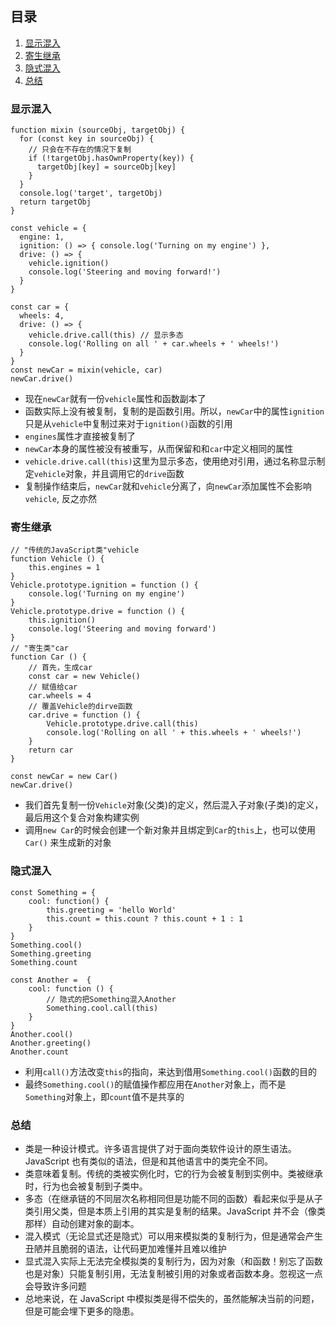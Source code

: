 ## 目录
1. [显示混入](#显示混入)
2. [寄生继承](#寄生继承)
3. [隐式混入](#隐式混入)
4. [总结](#总结)

### 显示混入
```
function mixin (sourceObj, targetObj) {
  for (const key in sourceObj) {
    // 只会在不存在的情况下复制
    if (!targetObj.hasOwnProperty(key)) {
      targetObj[key] = sourceObj[key]
    }
  }
  console.log('target', targetObj)
  return targetObj
}

const vehicle = {
  engine: 1,
  ignition: () => { console.log('Turning on my engine') },
  drive: () => {
    vehicle.ignition()
    console.log('Steering and moving forward!')
  }
}

const car = {
  wheels: 4,
  drive: () => {
    vehicle.drive.call(this) // 显示多态
    console.log('Rolling on all ' + car.wheels + ' wheels!')
  }
}
const newCar = mixin(vehicle, car)
newCar.drive()
```

* 现在`newCar`就有一份`vehicle`属性和函数副本了
* 函数实际上没有被复制，复制的是函数引用。所以，`newCar`中的属性`ignition`只是从`vehicle`中复制过来对于`ignition()`函数的引用
* `engines`属性才直接被复制了
* `newCar`本身的属性被没有被重写，从而保留和和`car`中定义相同的属性
* `vehicle.drive.call(this)`这里为显示多态，使用绝对引用，通过名称显示制定`vehicle`对象，并且调用它的`drive`函数
* 复制操作结束后，`newCar`就和`vehicle`分离了，向`newCar`添加属性不会影响`vehicle`, 反之亦然

### 寄生继承
```
// "传统的JavaScript类"vehicle
function Vehicle () {
    this.engines = 1
}
Vehicle.prototype.ignition = function () {
    console.log('Turning on my engine')
}
Vehicle.prototype.drive = function () {
    this.ignition()
    console.log('Steering and moving forward')
}
// "寄生类"car
function Car () {
    // 首先，生成car
    const car = new Vehicle()
    // 赋值给car
    car.wheels = 4
    // 覆盖Vehicle的dirve函数
    car.drive = function () {
        Vehicle.prototype.drive.call(this)
        console.log('Rolling on all ' + this.wheels + ' wheels!')
    }
    return car
}

const newCar = new Car()
newCar.drive()
```
* 我们首先复制一份`Vehicle`对象(父类)的定义，然后混入子对象(子类)的定义，最后用这个复合对象构建实例
* 调用`new Car`的时候会创建一个新对象并且绑定到`Car`的`this`上，也可以使用`Car()` 来生成新的对象

### 隐式混入
```
const Something = {
    cool: function() {
        this.greeting = 'hello World'
        this.count = this.count ? this.count + 1 : 1
    }
}
Something.cool()
Something.greeting
Something.count

const Another =  {
    cool: function () {
        // 隐式的把Something混入Another
        Something.cool.call(this)
    }
}
Another.cool()
Another.greeting()
Another.count
```
* 利用`call()`方法改变`this`的指向，来达到借用`Something.cool()`函数的目的
* 最终`Something.cool()`的赋值操作都应用在`Another`对象上，而不是`Something`对象上，即`count`值不是共享的

### 总结
* 类是一种设计模式。许多语言提供了对于面向类软件设计的原生语法。JavaScript 也有类似的语法，但是和其他语言中的类完全不同。
* 类意味着复制。传统的类被实例化时，它的行为会被复制到实例中。类被继承时，行为也会被复制到子类中。
* 多态（在继承链的不同层次名称相同但是功能不同的函数）看起来似乎是从子类引用父类，但是本质上引用的其实是复制的结果。JavaScript 并不会（像类那样）自动创建对象的副本。
* 混入模式（无论显式还是隐式）可以用来模拟类的复制行为，但是通常会产生丑陋并且脆弱的语法，让代码更加难懂并且难以维护
* 显式混入实际上无法完全模拟类的复制行为，因为对象（和函数！别忘了函数也是对象）只能复制引用，无法复制被引用的对象或者函数本身。忽视这一点会导致许多问题
* 总地来说，在 JavaScript 中模拟类是得不偿失的，虽然能解决当前的问题，但是可能会埋下更多的隐患。


